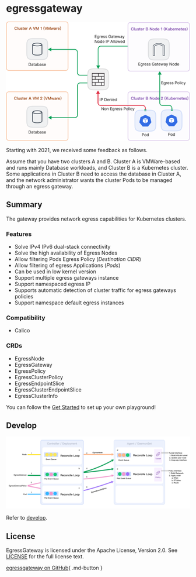 # egressgateway

![background](./images/egress01.png)

Starting with 2021, we received some feedback as follows.

Assume that you have two clusters A and B. Cluster A is VMWare-based and runs mainly Database workloads,
and Cluster B is a Kubernetes cluster. Some applications in Cluster B need to access the database
in Cluster A, and the network administrator wants the cluster Pods to be managed through an egress gateway.

## Summary

The gateway provides network egress capabilities for Kubernetes clusters.

### Features

* Solve IPv4 IPv6 dual-stack connectivity
* Solve the high availability of Egress Nodes
* Allow filtering Pods Egress Policy (_Destination CIDR_)
* Allow filtering of egress Applications (_Pods_)
* Can be used in low kernel version
* Support multiple egress gateways instance
* Support namespaced egress IP
* Supports automatic detection of cluster traffic for egress gateways policies
* Support namespace default egress instances

### Compatibility

* Calico

### CRDs

* EgressNode
* EgressGateway
* EgressPolicy
* EgressClusterPolicy
* EgressEndpointSlice
* EgressClusterEndpointSlice
* EgressClusterInfo

You can follow the [Get Started](https://spidernet-io.github.io/egressgateway/usage/install)
to set up your own playground!

## Develop

![develop](./images/egress02.png)

Refer to [develop](https://github.com/spidernet-io/egressgateway/blob/main/docs/develop/dev.md).

## License

EgressGateway is licensed under the Apache License, Version 2.0.
See [LICENSE](https://github.com/spidernet-io/spiderpool/blob/main/LICENSE) for the full license text.

[egressgateway on GitHub](https://github.com/spidernet-io/egressgateway){ .md-button }
